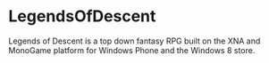 # LegendsOfDescent
Legends of Descent is a top down fantasy RPG built on the XNA and MonoGame platform for Windows Phone and the Windows 8 store.
